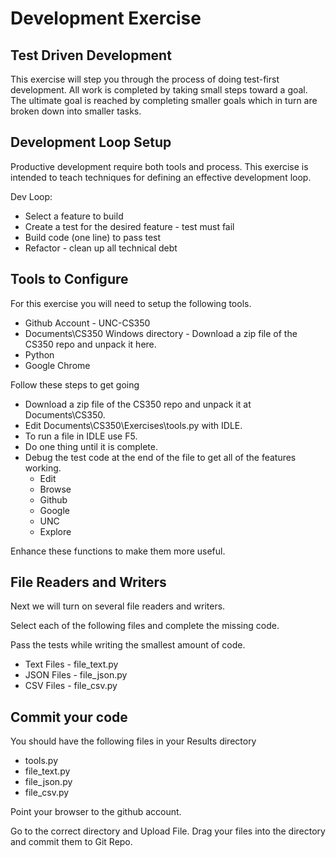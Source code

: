 # Development Exercise

## Test Driven Development

This exercise will step you through the process of doing test-first 
development. All work is completed by taking small steps toward a goal.
The ultimate goal is reached by completing smaller goals which in turn are 
broken down into smaller tasks.


## Development Loop Setup

Productive development require both tools and process.  This exercise is intended to teach
techniques for defining an effective development loop.

Dev Loop:

* Select a feature to build
* Create a test for the desired feature - test must fail
* Build code (one line) to pass test
* Refactor - clean up all technical debt


## Tools to Configure

For this exercise you will need to setup the following tools.

* Github Account - UNC-CS350
* Documents\CS350 Windows directory - Download a zip file of the CS350 repo and unpack it here.
* Python
* Google Chrome

Follow these steps to get going

* Download a zip file of the CS350 repo and unpack it at Documents\CS350.
* Edit Documents\CS350\Exercises\tools.py with IDLE.
* To run a file in IDLE use F5.
* Do one thing until it is complete.
* Debug the test code at the end of the file to get all of the features working.
	* Edit
	* Browse
	* Github
	* Google
	* UNC
	* Explore

Enhance these functions to make them more useful.


## File Readers and Writers

Next we will turn on several file readers and writers.

Select each of the following files and complete the missing code.

Pass the tests while writing the smallest amount of code.

* Text Files - file_text.py
* JSON Files - file_json.py
* CSV Files  - file_csv.py


## Commit your code

You should have the following files in your Results directory

* tools.py
* file_text.py
* file_json.py
* file_csv.py

Point your browser to the github account.

Go to the correct directory and Upload File.  Drag your files into the directory and commit them to Git Repo.

